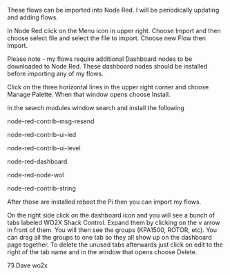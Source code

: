 These flows can be imported into Node Red. I will be periodically updating and adding flows.

In Node Red click on the Menu icon in upper right. Choose Import and then choose select file and select the file to import. Choose new Flow then Import.

Please note - my flows require additional Dashboard nodes to be downloaded to Node Red. These dashboard nodes should be installed before importing any of my flows.

Click on the three horizontal lines in the upper right corner and choose Manage Palette. When that window opens choose Install.

In the search modules window search and install the following

node-red-contrib-msg-resend

node-red-contrib-ui-led

node-red-contrib-ui-level

node-red-dashboard

node-red-node-wol

node-red-contrib-string

After those are installed reboot the Pi then you can import my flows.

On the right side click on the dashboard icon and you will see a bunch of tabs labeled WO2X Shack Control. Expand them by clicking on the v arrow in front of them. You will then see the groups (KPA1500, ROTOR, etc). You can drag all the groups to one tab so they all show up on the dashboard page together. To delete the unused tabs afterwards just click on edit to the right of the tab name and in the window that opens choose Delete.

73 Dave wo2x
